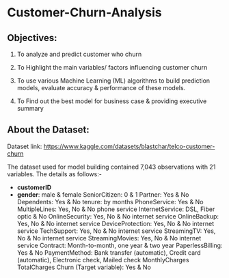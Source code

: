 # Customer-Churn-Analysis

## **Objectives:**

1) To analyze and predict customer who churn

2) To Highlight the main variables/ factors influencing customer churn

3) To use various Machine Learning (ML) algorithms to build prediction models, evaluate accuracy & performance of these models. 

4) To Find out the best model for business case & providing executive summary

## **About the Dataset:**
Dataset link: https://www.kaggle.com/datasets/blastchar/telco-customer-churn

The dataset used for model building contained 7,043 observations with 21 variables. The details as follows:-

- **customerID**
- **gender**: male & female
SeniorCitizen: 0 & 1
Partner: Yes & No
Dependents: Yes & No
tenure: by months
PhoneService: Yes & No
MultipleLines: Yes, No & No phone service
InternetService: DSL, Fiber optic & No
OnlineSecurity: Yes, No & No internet service
OnlineBackup: Yes, No & No internet service
DeviceProtection: Yes, No & No internet service
TechSupport: Yes, No & No internet service
StreamingTV: Yes, No & No internet service
StreamingMovies: Yes, No & No internet service
Contract: Month-to-month, one year & two year
PaperlessBilling: Yes & No
PaymentMethod: Bank transfer (automatic), Credit card (automatic), Electronic check, Mailed check
MonthlyCharges
TotalCharges
Churn (Target variable): Yes & No
